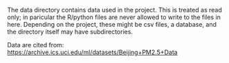 The data directory contains data used in the project. This is treated as read only; in paricular the R/python files are never allowed to write to the files in here. Depending on the project, these might be csv files, a database, and the directory itself may have subdirectories.

Data are cited from: https://archive.ics.uci.edu/ml/datasets/Beijing+PM2.5+Data
